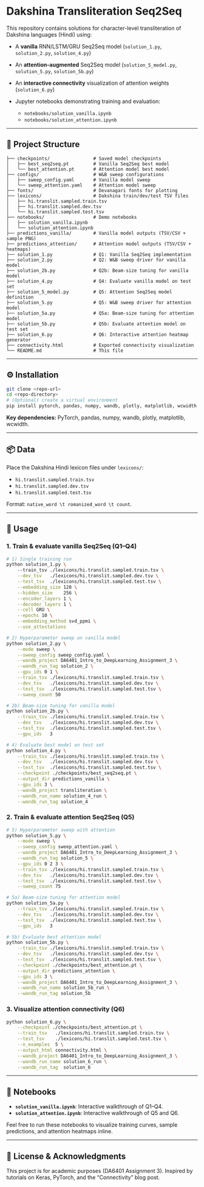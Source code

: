 # Dakshina Transliteration Seq2Seq

This repository contains solutions for character-level transliteration of Dakshina languages (Hindi) using:

* A **vanilla** RNN/LSTM/GRU Seq2Seq model (`solution_1.py`, `solution_2.py`, `solution_4.py`)
* An **attention-augmented** Seq2Seq model (`solution_5_model.py`, `solution_5.py`, `solution_5b.py`)
* An **interactive connectivity** visualization of attention weights (`solution_6.py`)
* Jupyter notebooks demonstrating training and evaluation:

  * `notebooks/solution_vanilla.ipynb`
  * `notebooks/solution_attention.ipynb`

---

## 📁 Project Structure

```
├── checkpoints/                # Saved model checkpoints
│   ├── best_seq2seq.pt         # Vanilla Seq2Seq best model
│   └── best_attention.pt       # Attention model best model
├── configs/                    # W&B sweep configurations
│   ├── sweep_config.yaml       # Vanilla model sweep
│   └── sweep_attention.yaml    # Attention model sweep
├── fonts/                      # Devanagari fonts for plotting
├── lexicons/                   # Dakshina train/dev/test TSV files
│   ├── hi.translit.sampled.train.tsv
│   ├── hi.translit.sampled.dev.tsv
│   └── hi.translit.sampled.test.tsv
├── notebooks/                  # Demo notebooks
│   ├── solution_vanilla.ipynb
│   └── solution_attention.ipynb
├── predictions_vanilla/        # Vanilla model outputs (TSV/CSV + sample PNG)
├── predictions_attention/      # Attention model outputs (TSV/CSV + heatmaps)
├── solution_1.py               # Q1: Vanilla Seq2Seq implementation
├── solution_2.py               # Q2: W&B sweep driver for vanilla model
├── solution_2b.py              # Q2b: Beam-size tuning for vanilla model
├── solution_4.py               # Q4: Evaluate vanilla model on test set
├── solution_5_model.py         # Q5: Attention Seq2Seq model definition
├── solution_5.py               # Q5: W&B sweep driver for attention model
├── solution_5a.py              # Q5a: Beam-size tuning for attention model
├── solution_5b.py              # Q5b: Evaluate attention model on test set
├── solution_6.py               # Q6: Interactive attention heatmap generator
├── connectivity.html           # Exported connectivity visualization
└── README.md                   # This file
```

---

## ⚙️ Installation

```bash
git clone <repo-url>
cd <repo-directory>
# (Optional) create a virtual environment
pip install pytorch, pandas, numpy, wandb, plotly, matplotlib, wcwidth
```

**Key dependencies:** PyTorch, pandas, numpy, wandb, plotly, matplotlib, wcwidth.

---

## 📦 Data

Place the Dakshina Hindi lexicon files under `lexicons/`:

* `hi.translit.sampled.train.tsv`
* `hi.translit.sampled.dev.tsv`
* `hi.translit.sampled.test.tsv`

Format: `native_word \t romanized_word \t count`.

---

## 🚀 Usage

### 1. Train & evaluate vanilla Seq2Seq (Q1–Q4)

```bash
# 1) Single training run
python solution_1.py \ 
    --train_tsv ./lexicons/hi.translit.sampled.train.tsv \
    --dev_tsv   ./lexicons/hi.translit.sampled.dev.tsv \
    --test_tsv  ./lexicons/hi.translit.sampled.test.tsv \
    --embedding_size 128 \
    --hidden_size    256 \
    --encoder_layers 1 \
    --decoder_layers 1 \
    --cell GRU \
    --epochs 10 \
    --embedding_method svd_ppmi \
    --use_attestations

# 2) Hyperparameter sweep on vanilla model
python solution_2.py \
    --mode sweep \
    --sweep_config sweep_config.yaml \
    --wandb_project DA6401_Intro_to_DeepLearning_Assignment_3 \
    --wandb_run_tag solution_2 \
    --gpu_ids 0 1 \
    --train_tsv ./lexicons/hi.translit.sampled.train.tsv \
    --dev_tsv   ./lexicons/hi.translit.sampled.dev.tsv \
    --test_tsv  ./lexicons/hi.translit.sampled.test.tsv \
    --sweep_count 50

# 2b) Beam-size tuning for vanilla model
python solution_2b.py \
    --train_tsv ./lexicons/hi.translit.sampled.train.tsv \
    --dev_tsv   ./lexicons/hi.translit.sampled.dev.tsv \
    --test_tsv  ./lexicons/hi.translit.sampled.test.tsv \
    --gpu_ids   3

# 4) Evaluate best model on test set
python solution_4.py \
    --train_tsv ./lexicons/hi.translit.sampled.train.tsv \
    --dev_tsv   ./lexicons/hi.translit.sampled.dev.tsv \
    --test_tsv  ./lexicons/hi.translit.sampled.test.tsv \
    --checkpoint ./checkpoints/best_seq2seq.pt \
    --output_dir predictions_vanilla \
    --gpu_ids 3 \
    --wandb_project transliteration \
    --wandb_run_name solution_4_run \
    --wandb_run_tag solution_4
```

### 2. Train & evaluate attention Seq2Seq (Q5)

```bash
# 5) Hyperparameter sweep with attention
python solution_5.py \
    --mode sweep \
    --sweep_config sweep_attention.yaml \
    --wandb_project DA6401_Intro_to_DeepLearning_Assignment_3 \
    --wandb_run_tag solution_5 \
    --gpu_ids 0 2 3 \
    --train_tsv ./lexicons/hi.translit.sampled.train.tsv \
    --dev_tsv   ./lexicons/hi.translit.sampled.dev.tsv \
    --test_tsv  ./lexicons/hi.translit.sampled.test.tsv \
    --sweep_count 75

# 5a) Beam-size tuning for attention model
python solution_5a.py \
    --train_tsv ./lexicons/hi.translit.sampled.train.tsv \
    --dev_tsv   ./lexicons/hi.translit.sampled.dev.tsv \
    --test_tsv  ./lexicons/hi.translit.sampled.test.tsv \
    --gpu_ids   3

# 5b) Evaluate best attention model
python solution_5b.py \
    --train_tsv ./lexicons/hi.translit.sampled.train.tsv \
    --dev_tsv   ./lexicons/hi.translit.sampled.dev.tsv \
    --test_tsv  ./lexicons/hi.translit.sampled.test.tsv \
    --checkpoint ./checkpoints/best_attention.pt \
    --output_dir predictions_attention \
    --gpu_ids 3 \
    --wandb_project DA6401_Intro_to_DeepLearning_Assignment_3 \
    --wandb_run_name solution_5b_run \
    --wandb_run_tag solution_5b
```

### 3. Visualize attention connectivity (Q6)

```bash
python solution_6.py \
    --checkpoint ./checkpoints/best_attention.pt \
    --train_tsv   ./lexicons/hi.translit.sampled.train.tsv \
    --test_tsv    ./lexicons/hi.translit.sampled.test.tsv \
    --n_examples  5 \
    --output_html connectivity.html \
    --wandb_project DA6401_Intro_to_DeepLearning_Assignment_3 \
    --wandb_run_name solution_6_run \
    --wandb_run_tag  solution_6
```

---

## 📓 Notebooks

* **`solution_vanilla.ipynb`**: Interactive walkthrough of Q1–Q4.
* **`solution_attention.ipynb`**: Interactive walkthrough of Q5 and Q6.

Feel free to run these notebooks to visualize training curves, sample predictions, and attention heatmaps inline.

---

## 📑 License & Acknowledgments

This project is for academic purposes (DA6401 Assignment 3).
Inspired by tutorials on Keras, PyTorch, and the “Connectivity” blog post.
